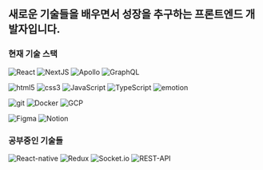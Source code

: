 <!--
**RumbleBi/RumbleBi** is a ✨ _special_ ✨ repository because its `README.md` (this file) appears on your GitHub profile.

Here are some ideas to get you started:

- 🔭 I’m currently working on ...
- 🌱 I’m currently learning ...
- 👯 I’m looking to collaborate on ...
- 🤔 I’m looking for help with ...
- 💬 Ask me about ...
- 📫 How to reach me: ...
- 😄 Pronouns: ...
- ⚡ Fun fact: ...
https://img.shields.io/badge/{배지이름}-{css컬러}?style={스타일}&logo={로고}&logoColor={로고컬러}
-->

## 새로운 기술들을 배우면서 성장을 추구하는 프론트엔드 개발자입니다.

### 현재 기술 스택
<P>
    <img alt="React" src="https://img.shields.io/badge/React-45b8d8?style=flat-square&logo=react&logoColor=white" />
    <img alt="NextJS" src="https://img.shields.io/badge/NextJS-black?style=flat-square&logo=Next.js&logoColor=white">
    <img alt="Apollo"src="https://img.shields.io/badge/Apollo%20GraphQL-311C87?style=flat-square&logo=apollo-graphql&logoColor=white" />
    <img alt="GraphQL"src="https://img.shields.io/badge/GraphQL-E10098?style=flat-square&logo=graphql&logoColor=white" />
</P>

<p>
    <img alt="html5" src="https://img.shields.io/badge/HTML5-E34F26?style=flat-square&logo=html5&logoColor=white" />
    <img alt="css3" src="https://img.shields.io/badge/CSS3-1572B6?style=flat-square&logo=CSS3&logoColor=white" />
    <img alt="JavaScript"src="https://img.shields.io/badge/JavaScript-F7DF1E?style=flat-square&logo=JavaScript&logoColor=white" />
    <img alt="TypeScript"src="https://img.shields.io/badge/TypeScript-007ACC?style=flat-square&logo=typescript&logoColor=white" />
    <img alt="emotion" src="https://img.shields.io/badge/emotion-DB7093?style=flat-square&logo=styled-components&logoColor=white "/>
</p>

<p>
    <img alt="git" src="https://img.shields.io/badge/Git-F05032?style=flat-square&logo=git&logoColor=white" />
    <img alt="Docker" src="https://img.shields.io/badge/Docker-46a2f1?style=flat-square&logo=docker&logoColor=white" />
    <img alt="GCP" src="https://img.shields.io/badge/GCP-4285F4?style=flat-square&logo=GoogleCloud&logoColor=white" />
</P>

<p>
    <img alt="Figma" src="https://img.shields.io/badge/Figma-F24E1E?style=flat-square&logo=Figma&logoColor=white" />
    <img alt="Notion" src="https://img.shields.io/badge/Notion-000000?style=flat-square&logo=Notion&logoColor=white" />
</p>

### 공부중인 기술들
<p>
    <img alt="React-native" src="https://img.shields.io/badge/React--native-45b8d8?style=flat-square&logo=react&logoColor=white" />
    <img alt="Redux"src="https://img.shields.io/badge/Redux-764ABC?style=flat-square&logo=Redux&logoColor=white" />
    <img alt="Socket.io" src="https://img.shields.io/badge/Socket.io-f2f2f2?style=flat-square&logo=Socket.io&logoColor=black" />
    <img alt="REST-API" src="https://img.shields.io/badge/REST--API-f2f2f2?style=flat-square&logoColor=black" />
</p>
